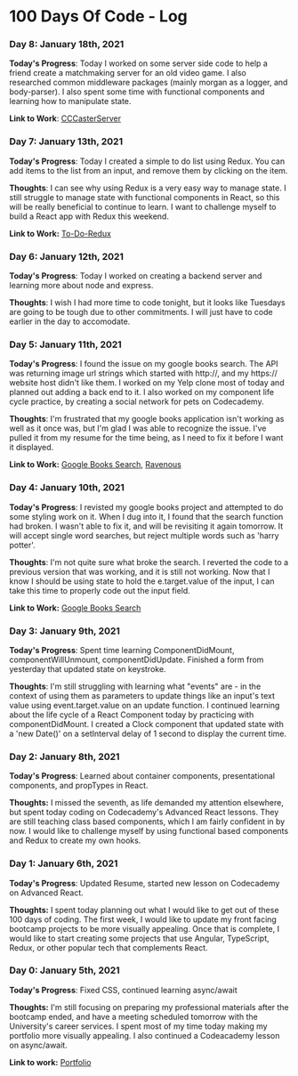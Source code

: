 # 100 Days Of Code - Log

### Day 8: January 18th, 2021

**Today's Progress**: Today I worked on some server side code to help a friend create a matchmaking server for an old video game. I also researched common middleware packages (mainly morgan as a logger, and body-parser). I also spent some time with functional components and learning how to manipulate state.

**Link to Work**: [CCCasterServer](https://github.com/PeterAlanAnderson/CCCasterServer)

### Day 7: January 13th, 2021

**Today's Progress**: Today I created a simple to do list using Redux. You can add items to the list from an input, and remove them by clicking on the item.

**Thoughts**: I can see why using Redux is a very easy way to manage state. I still struggle to manage state with functional components in React, so this will be really beneficial to continue to learn. I want to challenge myself to build a React app with Redux this weekend.

**Link to Work:** [To-Do-Redux](https://github.com/TomOverland/To-Do-Redux)

### Day 6: January 12th, 2021

**Today's Progress**: Today I worked on creating a backend server and learning more about node and express.

**Thoughts**: I wish I had more time to code tonight, but it looks like Tuesdays are going to be tough due to other commitments. I will just have to code earlier in the day to accomodate.

### Day 5: January 11th, 2021

**Today's Progress**: I found the issue on my google books search. The API was returning image url strings which started with http://, and my https:// website host didn't like them. I worked on my Yelp clone most of today and planned out adding a back end to it. I also worked on my component life cycle practice, by creating a social network for pets on Codecademy.

**Thoughts**: I'm frustrated that my google books application isn't working as well as it once was, but I'm glad I was able to recognize the issue. I've pulled it from my resume for the time being, as I need to fix it before I want it displayed.

**Link to Work:** [Google Books Search](https://damp-shelf-31146.herokuapp.com/), [Ravenous](https://github.com/TomOverland/ravenous)

### Day 4: January 10th, 2021

**Today's Progress**: I revisted my google books project and attempted to do some styling work on it. When I dug into it, I found that the search function had broken. I wasn't able to fix it, and will be revisiting it again tomorrow. It will accept single word searches, but reject multiple words such as 'harry potter'.

**Thoughts**: I'm not quite sure what broke the search. I reverted the code to a previous version that was working, and it is still not working. Now that I know I should be using state to hold the e.target.value of the input, I can take this time to properly code out the input field.

**Link to Work:** [Google Books Search](https://damp-shelf-31146.herokuapp.com/)

### Day 3: January 9th, 2021

**Today's Progress**: Spent time learning ComponentDidMount, componentWillUnmount, componentDidUpdate. Finished a form from yesterday that updated state on keystroke.

**Thoughts**: I'm still struggling with learning what "events" are - in the context of using them as parameters to update things like an input's text value using event.target.value on an update function. I continued learning about the life cycle of a React Component today by practicing with componentDidMount. I created a Clock component that updated state with a 'new Date()' on a setInterval delay of 1 second to display the current time.

### Day 2: January 8th, 2021

**Today's Progress**: Learned about container components, presentational components, and propTypes in React.

**Thoughts:** I missed the seventh, as life demanded my attention elsewhere, but spent today coding on Codecademy's Advanced React lessons. They are still teaching class based components, which I am fairly confident in by now. I would like to challenge myself by using functional based components and Redux to create my own hooks.

### Day 1: January 6th, 2021

**Today's Progress**: Updated Resume, started new lesson on Codecademy on Advanced React.

**Thoughts:** I spent today planning out what I would like to get out of these 100 days of coding. The first week, I would like to update my front facing bootcamp projects to be more visually appealing. Once that is complete, I would like to start creating some projects that use Angular, TypeScript, Redux, or other popular tech that complements React.

### Day 0: January 5th, 2021

**Today's Progress**: Fixed CSS, continued learning async/await

**Thoughts:** I'm still focusing on preparing my professional materials after the bootcamp ended, and have a meeting scheduled tomorrow with the University's career services. I spent most of my time today making my portfolio more visually appealing. I also continued a Codeacademy lesson on async/await.

**Link to work:** [Portfolio](https://www.tomoverland.com)

<!-- ### Day 0: February 30, 2016 (Example 1)
##### (delete me or comment me out)

**Today's Progress**: Fixed CSS, worked on canvas functionality for the app.

**Thoughts:** I really struggled with CSS, but, overall, I feel like I am slowly getting better at it. Canvas is still new for me, but I managed to figure out some basic functionality.

**Link to work:** [Calculator App](http://www.example.com)

### Day 0: February 30, 2016 (Example 2)
##### (delete me or comment me out)

**Today's Progress**: Fixed CSS, worked on canvas functionality for the app.

**Thoughts**: I really struggled with CSS, but, overall, I feel like I am slowly getting better at it. Canvas is still new for me, but I managed to figure out some basic functionality.

**Link(s) to work**: [Calculator App](http://www.example.com)


### Day 1: June 27, Monday

**Today's Progress**: I've gone through many exercises on FreeCodeCamp.

**Thoughts** I've recently started coding, and it's a great feeling when I finally solve an algorithm challenge after a lot of attempts and hours spent.

**Link(s) to work**
1. [Find the Longest Word in a String](https://www.freecodecamp.com/challenges/find-the-longest-word-in-a-string)
2. [Title Case a Sentence](https://www.freecodecamp.com/challenges/title-case-a-sentence) -->
